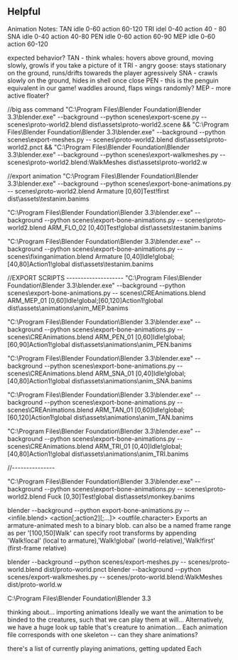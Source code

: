 
## Helpful
Animation Notes:
TAN idle 0-60 action 60-120
TRI idel 0-40 action 40 - 80
SNA idle 0-40 action 40-80
PEN idle 0-60 action 60-90
MEP idle 0-60 action 60-120


expected behavior?
TAN - think whales: hovers above ground, moving slowly, growls if you take a picture of it
TRI - angry goose: stays stationary on the ground, runs/drifts towareds the player agressively
SNA - crawls slowly on the ground, hides in shell once close
PEN - this is the penguin equivalent in our game! waddles around, flaps wings randomly?
MEP - more active floater? 

//big ass command
"C:\Program Files\Blender Foundation\Blender 3.3\blender.exe" --background --python scenes\export-scene.py -- scenes\proto-world2.blend dist\assets\proto-world2.scene && "C:\Program Files\Blender Foundation\Blender 3.3\blender.exe" --background --python scenes\export-meshes.py -- scenes\proto-world2.blend dist\assets\proto-world2.pnct && "C:\Program Files\Blender Foundation\Blender 3.3\blender.exe" --background --python scenes\export-walkmeshes.py -- scenes\proto-world2.blend:WalkMeshes dist\assets\proto-world2.w

//export animation 
"C:\Program Files\Blender Foundation\Blender 3.3\blender.exe" --background --python scenes\export-bone-animations.py -- scenes\proto-world2.blend Armature [0,60]Test!first dist\assets\testanim.banims

"C:\Program Files\Blender Foundation\Blender 3.3\blender.exe" --background --python scenes\export-bone-animations.py -- scenes\proto-world2.blend ARM_FLO_02 [0,40]Test!global dist\assets\testanim.banims

"C:\Program Files\Blender Foundation\Blender 3.3\blender.exe" --background --python scenes\export-bone-animations.py -- scenes\fixinganimation.blend Armature [0,40]Idle!global;[40,80]Action1!global dist\assets\testanim.banims

//EXPORT SCRIPTS --------------------
"C:\Program Files\Blender Foundation\Blender 3.3\blender.exe" --background --python scenes\export-bone-animations.py -- scenes\CREAnimations.blend ARM_MEP_01 [0,60]Idle!global;[60,120]Action1!global dist\assets\animations\anim_MEP.banims

"C:\Program Files\Blender Foundation\Blender 3.3\blender.exe" --background --python scenes\export-bone-animations.py -- scenes\CREAnimations.blend ARM_PEN_01 [0,60]Idle!global;[60,90]Action1!global dist\assets\animations\anim_PEN.banims

"C:\Program Files\Blender Foundation\Blender 3.3\blender.exe" --background --python scenes\export-bone-animations.py -- scenes\CREAnimations.blend ARM_SNA_01 [0,40]Idle!global;[40,80]Action1!global dist\assets\animations\anim_SNA.banims

"C:\Program Files\Blender Foundation\Blender 3.3\blender.exe" --background --python scenes\export-bone-animations.py -- scenes\CREAnimations.blend ARM_TAN_01 [0,60]Idle!global;[60,120]Action1!global dist\assets\animations\anim_TAN.banims

"C:\Program Files\Blender Foundation\Blender 3.3\blender.exe" --background --python scenes\export-bone-animations.py -- scenes\CREAnimations.blend ARM_TRI_01 [0,40]Idle!global;[40,80]Action1!global dist\assets\animations\anim_TRI.banims


//---------------
    

"C:\Program Files\Blender Foundation\Blender 3.3\blender.exe" --background --python scenes\export-bone-animations.py -- scenes\proto-world2.blend Fuck [0,30]Test!global dist\assets\monkey.banims


blender --background --python export-bone-animations.py -- <infile.blend> <object> <action[;action2][;...]> <outfile.character>
Exports an armature-animated mesh to a binary blob.
<action> can also be a named frame range as per '[100,150]Walk'
<action> can specify root transforms by appending 'Walk!local' (local to armature),'Walk!global' (world-relative),'Walk!first' (first-frame relative)

blender --background --python scenes/export-meshes.py -- scenes/proto-world.blend dist/proto-world.pnct
blender --background --python scenes/export-walkmeshes.py -- scenes/proto-world.blend:WalkMeshes dist/proto-world.w 

C:\Program Files\Blender Foundation\Blender 3.3

thinking about... importing animations
Ideally we want the animation to be binded to the creatures, such that we can play them at will...
Alternatively, we have a huge look up table that's creature to animation...
Each animation file corresponds with one skeleton -- can they share animations?

there's a list of currently playing animations, getting updated
Each 
